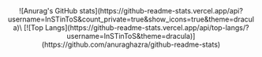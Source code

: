 <div align="center">
![Anurag's GitHub stats](https://github-readme-stats.vercel.app/api?username=InSTinToS&count_private=true&show_icons=true&theme=dracula)\
[![Top Langs](https://github-readme-stats.vercel.app/api/top-langs/?username=InSTinToS&theme=dracula)](https://github.com/anuraghazra/github-readme-stats)
</div>
<!--
**InSTinToS/InSTinToS** is a ✨ _special_ ✨ repository because its `README.md` (this file) appears on your GitHub profile.

Here are some ideas to get you started:

- 🔭 I’m currently working on ...
- 🌱 I’m currently learning ...
- 👯 I’m looking to collaborate on ...
- 🤔 I’m looking for help with ...
- 💬 Ask me about ...
- 📫 How to reach me: ...
- 😄 Pronouns: ...
- ⚡ Fun fact: ...
-->
